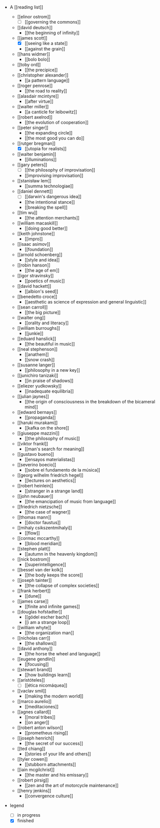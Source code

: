 - A [[reading list]]
  - [[elinor ostrom]]
    - [ ] [[governing the commons]]
  - [[david deutsch]] 
    - [[the beginning of infinity]]
  - [[james scott]]
    - [x] [[seeing like a state]]
    - [[against the grain]] 
  - [[hans widmer]]
    - [[bolo bolo]]
  - [[toby ord]]
    - [[the precipice]]
  - [[christopher alexander]]
    - [[a pattern language]]
  - [[roger penrose]]
     - [[the road to reality]] 
  - [[alasdair mcintyre]]
    - [[after virtue]] 
  - [[walter miller]]
    - [[a canticle for leibowitz]]
  - [[robert axelrod]]
    - [[the evolution of cooperation]]
  - [[peter singer]]
    - [[the expanding circle]]
    - [[the most good you can do]]
  - [[rutger bregman]]
    - [x] [[utopia for realists]]
  - [[walter benjamin]]
    - [[illuminations]]
  - [[gary peters]]
    - [ ] [[the philosophy of improvisation]]
    - [[improvising improvisation]]
  - [[stanisław lem]]
    - [[summa technologiae]]
  - [[daniel dennett]]
    - [ ] [[darwin's dangerous idea]]
    - [[the intentional stance]]
    - [[breaking the spell]] 
  - [[tim wu]]
    - [[the attention merchants]]
  - [[william macaskill]] 
    - [[doing good better]]
  - [[keith johnstone]]
    - [[impro]]
  - [[isaac asimov]]
    - [[foundation]]
  - [[arnold schoenberg]]
    - [[style and idea]]
  - [[robin hanson]]
    - [[the age of em]]
  - [[igor stravinsky]]
    - [[poetics of music]]
  - [[david hackett]]
    - [[albion's seed]]
  - [[benedetto croce]]
    - [[aesthetic as science of expression and general linguistic]]
  - [[sean carroll]]
    - [[the big picture]]
  - [[walter ong]]
    - [[orality and literacy]]
  - [[william burroughs]] 
    - [[junkie]]
  - [[eduard hanslick]]
    - [[the beautiful in music]]
  - [[neal stephenson]]
    - [[anathem]]
    - [[snow crash]]
  - [[susanne langer]]
    - [[philosophy in a new key]]
  - [[junichiro tanizaki]]
    - [[in praise of shadows]]
  - [[eliezer yudkowsky]]
    - [[inadequate equilibria]]
  - [[julian jaynes]]
    - [[the origin of consciousness in the breakdown of the bicameral mind]]
  - [[edward bernays]]
    - [[propaganda]]
  - [[haruki murakami]]
    - [[kafka on the shore]]
  - [[giuseppe mazzini]]
    - [[the philosophy of music]]
  - [[viktor frankl]]
    - [[man's search for meaning]]
  - [[gustavo bueno]]
    - [[ensayos materialistas]]
  - [[severino boecio]]
    - [[sobre el fundamento de la música]]
  - [[georg wilhelm friedrich hegel]]
    - [[lectures on aesthetics]]
  - [[robert heinlein]]
    - [[stranger in a strange land]]
  - [[john neubauer]]
    - [[the emancipation of music from language]] 
  - [[friedrich nietzsche]]
    - [[the case of wagner]]
  - [[thomas mann]]
    - [[doctor faustus]]
  - [[mihaly csikszentmihalyi]]
    - [[flow]] 
  - [[cormac mccarthy]]
    - [[blood meridian]]
  - [[stephen platt]]
    - [[autumn in the heavenly kingdom]]
  - [[nick bostrom]]
    - [[superintelligence]]
  - [[bessel van der kolk]]
    - [[the body keeps the score]]
  - [[joseph tainter]]
    - [[the collapse of complex societies]]
  - [[frank herbert]]
    - [[dune]]
  - [[james carse]]
    - [[finite and infinite games]]
  - [[douglas hofstadter]]
    - [[gödel escher bach]]
    - [[i am a strange loop]]
  - [[william whyte]]
    - [[the organization man]]
  - [[nicholas carr]]
    - [[the shallows]]
  - [[david anthony]]
    - [[the horse the wheel and language]]
  - [[eugene gendlin]]
    - [[focusing]]
  - [[stewart brand]]
    - [[how buildings learn]]
  - [[aristóteles]]
    - [ ] [[ética nicomáquea]]
  - [[vaclav smil]]
    - [[making the modern world]]
  - [[marco aurelio]]
    - [[meditaciones]]
  - [[agnes callard]]
    - [[moral tribes]]
    - [[on anger]]
  - [[robert anton wilson]]
    - [[prometheus rising]]
  - [[joseph henrich]]
    - [[the secret of our success]]
  - [[ted chiang]]
    - [[stories of your life and others]]
  - [[tyler cowen]]
    - [[stubborn attachments]]
  - [[iain mcgilchrist]]
    - [[the master and his emissary]]
  - [[robert pirsig]]
    - [[zen and the art of motorcycle maintenance]]
  - [[henry jenkins]]
    - [[convergence culture]]

- legend
  - [ ] in progress 
  - [x] finished
